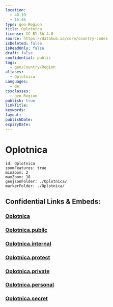 ```yaml
---
location:
  - 46.39
  - 15.46
type: geo-Region
title: Oplotnica
license: CC BY-SA 4.0
source: https://datahub.io/core/country-codes
isDeleted: false
isReadOnly: false
draft: false
confidential: public
tags:
  - geo/Country/Region
aliases:
  - Oplotnica
Languages:
  - de
cssclasses:
  - geo-Region
publish: true
linkTitle:
keywords:
layout:
publishDate:
expiryDate:
---
```


# Oplotnica

```leaflet
id: Oplotnica
zoomFeatures: true 
minZoom: 2 
maxZoom: 18
geojsonFolder: ./Oplotnica/
markerFolder: ./Oplotnica/
```


## Confidential Links & Embeds: 

### [Oplotnica](/_Standards/Earth/Continent/Europe/Europe~Central/Slovenia/Regions~Slovenia/Podravska/counties~Podravska/Oplotnica.md) 

### [Oplotnica.public](/_public/Earth/Continent/Europe/Europe~Central/Slovenia/Regions~Slovenia/Podravska/counties~Podravska/Oplotnica.public.md) 

### [Oplotnica.internal](/_internal/Earth/Continent/Europe/Europe~Central/Slovenia/Regions~Slovenia/Podravska/counties~Podravska/Oplotnica.internal.md) 

### [Oplotnica.protect](/_protect/Earth/Continent/Europe/Europe~Central/Slovenia/Regions~Slovenia/Podravska/counties~Podravska/Oplotnica.protect.md) 

### [Oplotnica.private](/_private/Earth/Continent/Europe/Europe~Central/Slovenia/Regions~Slovenia/Podravska/counties~Podravska/Oplotnica.private.md) 

### [Oplotnica.personal](/_personal/Earth/Continent/Europe/Europe~Central/Slovenia/Regions~Slovenia/Podravska/counties~Podravska/Oplotnica.personal.md) 

### [Oplotnica.secret](/_secret/Earth/Continent/Europe/Europe~Central/Slovenia/Regions~Slovenia/Podravska/counties~Podravska/Oplotnica.secret.md)

